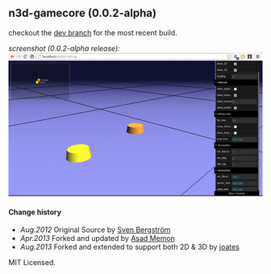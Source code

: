 ## n3d-gamecore (0.0.2-alpha)

checkout the [dev branch](https://github.com/joates/n3d-gamecore/tree/dev) for the most recent build.


*screenshot (0.0.2-alpha release):*
![0.0.2-alpha screenshot](img/n3d-gamecore-alpha2-orange-and-lemon-players-screenshot.png)


#### Change history
* _Aug.2012_  Original Source by [Sven Bergström](https://github.com/underscorediscovery)
* _Apr.2013_  Forked and updated by [Asad Memon](https://github.com/asadlionpk)
* _Aug.2013_  Forked and extended to support both 2D & 3D by [joates](https://github.com/joates)


MIT Licensed.
